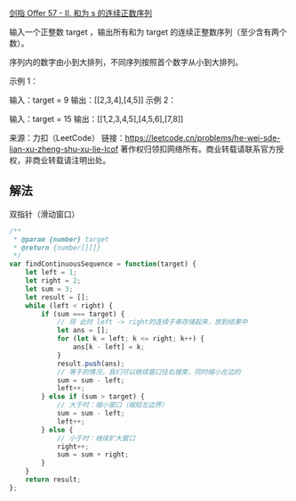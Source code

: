 [剑指 Offer 57 - II. 和为 s 的连续正数序列](https://leetcode.cn/problems/he-wei-sde-lian-xu-zheng-shu-xu-lie-lcof/)

输入一个正整数 target ，输出所有和为 target 的连续正整数序列（至少含有两个数）。

序列内的数字由小到大排列，不同序列按照首个数字从小到大排列。

示例 1：

输入：target = 9
输出：[[2,3,4],[4,5]]
示例 2：

输入：target = 15
输出：[[1,2,3,4,5],[4,5,6],[7,8]]

来源：力扣（LeetCode）
链接：https://leetcode.cn/problems/he-wei-sde-lian-xu-zheng-shu-xu-lie-lcof
著作权归领扣网络所有。商业转载请联系官方授权，非商业转载请注明出处。

## 解法

双指针（滑动窗口）

```js
/**
 * @param {number} target
 * @return {number[][]}
 */
var findContinuousSequence = function(target) {
    let left = 1;
    let right = 2;
    let sum = 3;
    let result = [];
    while (left < right) {
        if (sum === target) {
            // 将 此时 left -> right的连续子串存储起来，放到结果中
            let ans = [];
            for (let k = left; k <= right; k++) {
                ans[k - left] = k;
            }
            result.push(ans);
            // 等于的情况，我们可以继续窗口往右搜索，同时缩小左边的
            sum = sum - left;
            left++;
        } else if (sum > target) {
            // 大于时：缩小窗口（缩短左边界）
            sum = sum - left;
            left++;
        } else {
            // 小于时：继续扩大窗口
            right++;
            sum = sum + right;
        }
    }
    return result;
};
```
